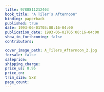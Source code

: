 ```yaml
---
title: 9780811212403
book_title: "A Tiler’s Afternoon"
binding: paperback
published: true
date: 1993-06-01T05:00:16-04:00
publication_date: 1993-06-01T05:00:16-04:00
show_in_forthcoming: false
contributors:

cover_image_path: A_Tilers_Afternoon_2.jpg
forsale: false
saleprice:
shipping_charge:
price_us: 8.95
price_cn:
trim_size: 5x8
page_count:
---
```


